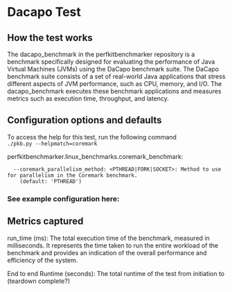 # Dacapo Test

## How the test works
The dacapo_benchmark in the perfkitbenchmarker repository is a benchmark specifically designed for evaluating the performance of Java Virtual Machines (JVMs) using the DaCapo benchmark suite. The DaCapo benchmark suite consists of a set of real-world Java applications that stress different aspects of JVM performance, such as CPU, memory, and I/O. The dacapo_benchmark executes these benchmark applications and measures metrics such as execution time, throughput, and latency.

## Configuration options and defaults
To access the help for this test, run the following command  
```./pkb.py --helpmatch=coremark```  

perfkitbenchmarker.linux_benchmarks.coremark_benchmark:
```
  --coremark_parallelism_method: <PTHREAD|FORK|SOCKET>: Method to use for parallelism in the Coremark benchmark.
    (default: 'PTHREAD')
```
### See example configuration here: 


## Metrics captured
run_time (ms): The total execution time of the benchmark, measured in milliseconds. It represents the time taken to run the entire workload of the benchmark and provides an indication of the overall performance and efficiency of the system.

End to end Runtime (seconds): 
The total runtime of the test from initiation to (teardown complete?)
